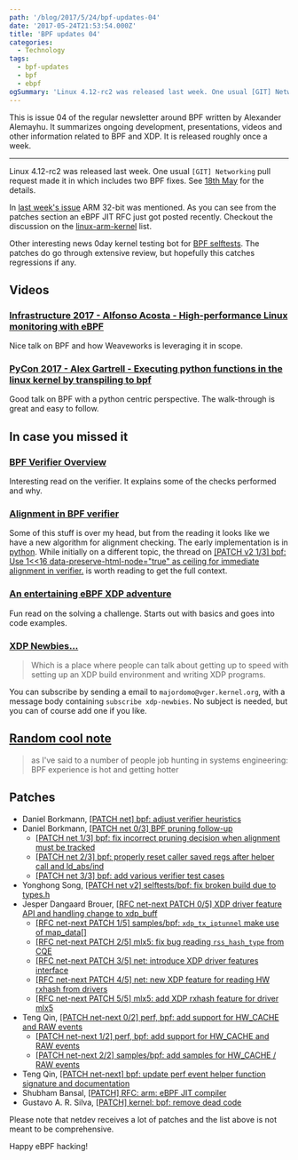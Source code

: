 ```yaml
---
path: '/blog/2017/5/24/bpf-updates-04'
date: '2017-05-24T21:53:54.000Z'
title: 'BPF updates 04'
categories:
  - Technology
tags:
  - bpf-updates
  - bpf
  - ebpf
ogSummary: 'Linux 4.12-rc2 was released last week. One usual [GIT] Networking pull request made it in which includes two BPF fixes. See 18th May for the details.'
---
```


This is issue 04 of the regular newsletter around BPF written by Alexander Alemayhu. It summarizes ongoing development, presentations, videos and other information related to BPF and XDP. It is released roughly once a week.

---

Linux 4.12-rc2 was released last week. One usual `[GIT] Networking` pull request made it in which includes two BPF fixes. See [18th May](http://www.mail-archive.com/linux-kernel@vger.kernel.org/msg1399669.html) for the details.

In [last week's issue](https://www.cilium.io/blog/2017/5/17/bpf-updates-03) ARM 32-bit was mentioned. As you can see from the patches section an eBPF JIT RFC just got posted recently. Checkout the discussion on the [linux-arm-kernel](https://www.spinics.net/lists/kernel/msg2514912.html) list.

Other interesting news 0day kernel testing bot for [BPF selftests](https://www.mail-archive.com/netdev@vger.kernel.org/msg168831.html). The patches do go through extensive review, but hopefully this catches regressions if any.

## Videos

### [Infrastructure 2017 - Alfonso Acosta - High-performance Linux monitoring with eBPF](https://www.youtube.com/watch?v=k4jqTLtdrxQ)

Nice talk on BPF and how Weaveworks is leveraging it in scope.

### [PyCon 2017 - Alex Gartrell - Executing python functions in the linux kernel by transpiling to bpf](https://youtu.be/CpqMroMBGP4)

Good talk on BPF with a python centric perspective. The walk-through is great and easy to follow.

## In case you missed it

### [BPF Verifier Overview](https://www.spinics.net/lists/xdp-newbies/msg00185.html)

Interesting read on the verifier. It explains some of the checks performed and why.

### [Alignment in BPF verifier](https://www.mail-archive.com/netdev@vger.kernel.org/msg169180.html)

Some of this stuff is over my head, but from the reading it looks like we have a new algorithm for alignment checking. The early implementation is in [python](https://gist.github.com/ecree-solarflare/0665d5b46c2d8d08de2377fbd527de8d). While initially on a different topic, the thread on [[PATCH v2 1/3] bpf: Use 1\<\<16 data-preserve-html-node="true" as ceiling for immediate alignment in verifier.](https://www.spinics.net/lists/netdev/msg435542.html) is worth reading to get the full context.

### [An entertaining eBPF XDP adventure](https://suchakra.wordpress.com/2017/05/23/an-entertaining-ebpf-xdp-adventure/)

Fun read on the solving a challenge. Starts out with basics and goes into code examples.

### [XDP Newbies...](https://www.mail-archive.com/netdev@vger.kernel.org/msg162375.html)

> Which is a place where people can talk about getting up to speed with setting up an XDP build environment and writing XDP programs.

You can subscribe by sending a email to `majordomo@vger.kernel.org`, with a message body containing `subscribe xdp-newbies`. No subject is needed, but you can of course add one if you like.

## [Random cool note](https://twitter.com/brendangregg/status/866078955530444800)

> as I've said to a number of people job hunting in systems engineering: BPF experience is hot and getting hotter

## Patches

- Daniel Borkmann, [[PATCH net] bpf: adjust verifier heuristics](http://www.mail-archive.com/netdev@vger.kernel.org/msg168842.html)
- Daniel Borkmann, [[PATCH net 0/3] BPF pruning follow-up](https://www.mail-archive.com/netdev@vger.kernel.org/msg169875.html)
  - [[PATCH net 1/3] bpf: fix incorrect pruning decision when alignment must be tracked](https://www.mail-archive.com/netdev@vger.kernel.org/msg169874.html)
  - [[PATCH net 2/3] bpf: properly reset caller saved regs after helper call and ld_abs/ind](https://www.mail-archive.com/netdev@vger.kernel.org/msg169872.html)
  - [[PATCH net 3/3] bpf: add various verifier test cases](https://www.mail-archive.com/netdev@vger.kernel.org/msg169873.html)
- Yonghong Song, [[PATCH net v2] selftests/bpf: fix broken build due to types.h](https://www.spinics.net/lists/netdev/msg435609.html)
- Jesper Dangaard Brouer, [[RFC net-next PATCH 0/5] XDP driver feature API and handling change to xdp_buff](https://www.spinics.net/lists/netdev/msg435772.html)
  - [[RFC net-next PATCH 1/5] samples/bpf: `xdp_tx_iptunnel` make use of map_data[]](https://www.spinics.net/lists/netdev/msg435767.html)
  - [[RFC net-next PATCH 2/5] mlx5: fix bug reading `rss_hash_type` from CQE](https://www.spinics.net/lists/netdev/msg435770.html)
  - [[RFC net-next PATCH 3/5] net: introduce XDP driver features interface](https://www.spinics.net/lists/netdev/msg435769.html)
  - [[RFC net-next PATCH 4/5] net: new XDP feature for reading HW rxhash from drivers](https://www.spinics.net/lists/netdev/msg435768.html)
  - [[RFC net-next PATCH 5/5] mlx5: add XDP rxhash feature for driver mlx5](https://www.spinics.net/lists/netdev/msg435771.html)
- Teng Qin, [[PATCH net-next 0/2] perf, bpf: add support for HW_CACHE and RAW events](https://www.spinics.net/lists/netdev/msg436441.html)
  - [[PATCH net-next 1/2] perf, bpf: add support for HW_CACHE and RAW events](https://www.spinics.net/lists/netdev/msg436520.html)
  - [[PATCH net-next 2/2] samples/bpf: add samples for HW_CACHE / RAW events](https://www.spinics.net/lists/netdev/msg436442.html)
- Teng Qin, [[PATCH net-next] bpf: update perf event helper function signature and documentation](https://www.spinics.net/lists/netdev/msg436455.html)
- Shubham Bansal, [[PATCH] RFC: arm: eBPF JIT compiler](https://www.mail-archive.com/linux-kernel@vger.kernel.org/msg1403296.html)
- Gustavo A. R. Silva, [[PATCH] kernel: bpf: remove dead code](https://www.spinics.net/lists/netdev/msg436238.html)

Please note that netdev receives a lot of patches and the list above is not meant to be comprehensive.

Happy eBPF hacking!
